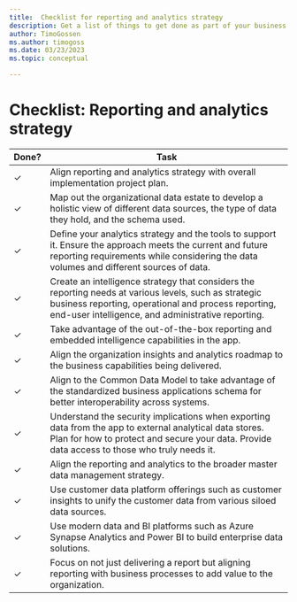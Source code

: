 ```yaml
---
title:  Checklist for reporting and analytics strategy
description: Get a list of things to get done as part of your business intelligence solutions.
author: TimoGossen
ms.author: timogoss
ms.date: 03/23/2023
ms.topic: conceptual

---
```

# Checklist: Reporting and analytics strategy

|Done?  |Task  |
|---------|---------|
|&check;|Align reporting and analytics strategy with overall implementation project plan.|
|&check;|Map out the organizational data estate to develop a holistic view of different data sources, the type of data they hold, and the schema used.|
|&check;|Define your analytics strategy and the tools to support it. Ensure the approach meets the current and future reporting requirements while considering the data volumes and different sources of data.|
|&check;|Create an intelligence strategy that considers the reporting needs at various levels, such as strategic business reporting, operational and process reporting, end-user intelligence, and administrative reporting.|
|&check;|Take advantage of the out-of-the-box reporting and embedded intelligence capabilities in the app.|
|&check;|Align the organization insights and analytics roadmap to the business capabilities being delivered.|
|&check;|Align to the Common Data Model to take advantage of the standardized business applications schema for better interoperability across systems.|
|&check;|Understand the security implications when exporting data from the app to external analytical data stores. Plan for how to protect and secure your data. Provide data access to those who truly needs it.|
|&check;|Align the reporting and analytics to the broader master data management strategy.|
|&check;|Use customer data platform offerings such as customer insights to unify the customer data from various siloed data sources.|
|&check;|Use modern data and BI platforms such as Azure Synapse Analytics and Power BI to build enterprise data solutions.|
|&check;|Focus on not just delivering a report but aligning reporting with business processes to add value to the organization.|

<!-- <T.G. remove case study for now. Find a new central place for case studies included.>
## Case study

Premier yacht brokerage cruises into smarter marketing and boosts sales by 70 percent with Dynamics 365 apps

To differentiate itself from the competition, a large company that supplies luxury vessels decided to invest in reporting and intelligence. In an industry where relationship-building efforts must be incredibly precise and personal, any insight into a customer's mindset is invaluable.

The company implemented a solution based on sales, marketing, and finance data, using Dynamics 365 apps and Power BI to help identify trigger points that would help increase sales to charter clients, strengthen customer relationships with improved marketing activities, and seamlessly move customers through the sales cycle.

This solution allowed the company to build intelligence on top of a centralized system running in the cloud, and facilitated a move from legacy systems where data was siloed in different applications, channels, and departments.

Dynamics 365 apps made it possible to separate the features each department would use while accessing the same data. The marketing and sales teams started customizing their content and campaigns to nurture leads toward a sale, and used Power BI reports to generate insights that helped them identify the best prospects and create winning proposals.

Integration with external applications brought in data from other sources to improve the company's bespoke offerings. For example, the sales teams could collate even more information about their products and send it to customers in just a few minutes—instead of spending hours manually putting together the data.

After deploying the Dynamics 365 solution, the company experienced a 70 percent increase in sales. They next brought in more departments to create a central hub for all activities, simplifying every area of their operation. For example, the sales team's process integrated everything that the accounting department needed to efficiently close a deal and reduce the possibility of human error.

The company is also using Dynamics 365 apps and Power BI to uncover market trends, as augmented analytics help the company learn about their customers in ways that were not possible before—and build authentic relationships that will last long after the initial sale. -->

<!-- T.G. <Quick links not applicable>
## Quick links

- Access the chapter > [Business intelligence, reporting, and analytics](https://aka.ms/d365-chapter-bi-reporting-analytics)

- Access the case study > [Premier yacht brokerage cruises into smarter marketing and boosts sales by 70 percent with Dynamics 365](https://aka.ms/d365-case-study-smarter-marketing)

- Access the checklist > [Business intelligence, reporting, and analytics Success by Design checklist](https://aka.ms/d365-checklist-bi-reporting-analytics)

- Access the implementation guide > [Implementation guide](https://aka.ms/D365ImplementationGuide)
-->